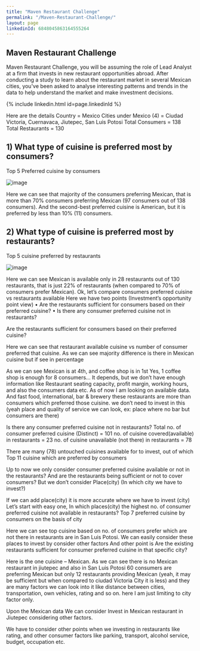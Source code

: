 ```yaml
---
title: "Maven Restaurant Challenge"
permalink: "/Maven-Restaurant-Challenge/"
layout: page
linkedinId: 6848045863164555264
---
```



 ## Maven Restaurant Challenge
 



Maven Restaurant Challenge, you will be assuming the role of Lead Analyst at a firm that invests in new restaurant opportunities abroad. After conducting a study to learn about the restaurant market in several Mexican cities, you've been asked to analyse interesting patterns and trends in the data to help understand the market and make investment decisions.

 {% include linkedin.html id=page.linkedinId %}
 
Here are the details 
Country = Mexico
Cities under Mexico (4) = Ciudad Victoria, Cuernavaca, Jiutepec, San Luis Potosi
Total Consumers = 138
Total Restaurants = 130

## 1) What type of cuisine is preferred most by consumers?

Top 5 Preferred cuisine by consumers
 
![image](https://user-images.githubusercontent.com/92777166/137974815-668c1a19-a872-424f-bbb6-96f041e269d4.png)






Here we can see that majority of the consumers preferring Mexican, that is more than 70% consumers preferring Mexican (97 consumers out of 138 consumers).
And the second-best preferred cuisine is American, but it is preferred by less than 10% (11) consumers. 

## 2) What type of cuisine is preferred most by restaurants?
Top 5 cuisine preferred by restaurants
 
![image](https://user-images.githubusercontent.com/92777166/137974849-9eb5e6af-3071-443e-a5a8-8633b7ecabcf.png)

Here we can see Mexican is available only in 28 restaurants out of 130 restaurants, that is just 22% of restaurants (when compared to 70% of consumers prefer Mexican).
Ok, let’s compare consumers preferred cuisine vs restaurants available 
Here we have two points (Investment’s opportunity point view)
•	Are the restaurants sufficient for consumers based on their preferred cuisine?
•	Is there any consumer preferred cuisine not in restaurants?




Are the restaurants sufficient for consumers based on their preferred cuisine?
 
Here we can see that restaurant available cuisine vs number of consumer preferred that cuisine.
As we can see majority difference is there in Mexican cuisine but if see in percentage

 
As we can see Mexican is at 4th, and coffee shop is in 1st 
Yes, 1 coffee shop is enough for 8 consumers... 
It depends, but we don’t have enough information like Restaurant seating capacity, profit margin, working hours, and also the consumers data etc. As of now I am looking on available data.
And fast food, international, bar & brewery these restaurants are more than consumers which preferred those cuisine. we don’t need to invest in this (yeah place and quality of service we can look, ex: place where no bar but consumers are there)

Is there any consumer preferred cuisine not in restaurants?
Total no. of consumer preferred cuisine (Distinct)    = 101
no. of cuisine covered(available) in restaurants         = 23
no. of cuisine unavailable (not there) in restaurants = 78







There are many (78) untouched cuisines available for to invest, out of which Top 11 cuisine which are preferred by consumers
 

Up to now we only consider consumer preferred cuisine available or not in the restaurants? And are the restaurants being sufficient or not to cover consumers? But we don’t consider Place(city) (In which city we have to invest?)
	

If we can add place(city) it is more accurate where we have to invest (city)
Let’s start with easy one, 
In which places(city) the highest no. of consumer preferred cuisine not available in restaurants?
Top 7 preferred cuisine by consumers on the basis of city
 
Here we can see top cuisine based on no. of consumers prefer which are not there in restaurants are in San Luis Potosi.
We can easily consider these places to invest by consider other factors 
And other point is
Are the existing restaurants sufficient for consumer preferred cuisine in that specific city?
 


Here is the one cuisine – Mexican.
As we can see there is no Mexican restaurant in jiutepec and also in San Luis Potosi 60 consumers are preferring Mexican but only 12 restaurants providing Mexican (yeah, it may be sufficient but when compared to ciudad Victoria City it is less) and they are many factors we can look into it like distance between cities, transportation, own vehicles, rating and so on. here I am just limiting to city factor only.

Upon the Mexican data
We can consider Invest in Mexican restaurant in Jiutepec considering other factors.


We have to consider other points when we investing in restaurants like rating, and other consumer factors like parking, transport, alcohol service, budget, occupation etc.








